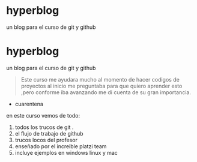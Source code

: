 # hyperblog
un blog para el curso de git y github
# hyperblog
un blog para el curso de git y github
> Este curso me ayudara mucho al momento de hacer codigos de proyectos al inicio me preguntaba para que quiero aprender esto ,pero conforme iba avanzando me di cuenta de su gran importancia.
- cuarentena

en este curso vemos de todo:
1. todos los trucos de git .
1. el flujo de trabajo de github
1. trucos locos del profesor
1. enseñado por el increible platzi team
1. incluye ejemplos en windows linux y mac